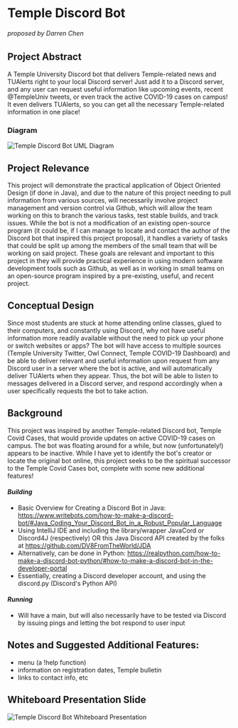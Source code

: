 # Temple Discord Bot
###### proposed by Darren Chen

## Project Abstract
A Temple University Discord bot that delivers Temple-related news and TUAlerts right to your local Discord server! 
Just add it to a Discord server, and any user can request useful information like upcoming events, recent @TempleUniv 
tweets, or even track the active COVID-19 cases on campus! It even delivers TUAlerts, so you can get all the necessary 
Temple-related information in one place!

### Diagram
![Temple Discord Bot UML Diagram](https://user-images.githubusercontent.com/70285006/109034182-61538400-7695-11eb-9173-61587b104cf4.png)

## Project Relevance
This project will demonstrate the practical application of Object Oriented Design (if done in Java), and due to the
nature of this project needing to pull information from various sources, will necessarily involve project management and
version control via Github, which will allow the team working on this to branch the various tasks, test stable builds,
and track issues. While the bot is not a modification of an existing open-source program (it could be, if I can manage
to locate and contact the author of the Discord bot that inspired this project proposal), it handles a variety of tasks
that could be split up among the members of the small team that will be working on said project. These goals are
relevant and important to this project in they will provide practical experience in using modern software development 
tools such as Github, as well as in working in small teams on an open-source program inspired by a pre-existing, useful,
and recent project.

## Conceptual Design
Since most students are stuck at home attending online classes, glued to their computers, and constantly using Discord, 
why not have useful information more readily available without the need to pick up your phone or switch websites or apps?
The bot will have access to multiple sources (Temple University Twitter, Owl Connect, Temple COVID-19 Dashboard) and be
able to deliver relevant and useful information upon request from any Discord user in a server where the bot is active,
and will automatically deliver TUAlerts when they appear. Thus, the bot will be able to listen to messages
delivered in a Discord server, and respond accordingly when a user specifically requests the bot to take action.

## Background
This project was inspired by another Temple-related Discord bot, Temple Covid Cases, that would provide updates on
active COVID-19 cases on campus. The bot was floating around for a while, but now (unfortunately!) appears to be
inactive. While I have yet to identify the bot's creator or locate the original bot online, this project seeks to be the 
spiritual successor to the Temple Covid Cases bot, complete with some new additional features!

#### _Building_
- Basic Overview for Creating a Discord Bot in Java: https://www.writebots.com/how-to-make-a-discord-bot/#Java_Coding_Your_Discord_Bot_in_a_Robust_Popular_Language
- Using IntelliJ IDE and including the library/wrapper JavaCord or Discord4J (respectively) OR this Java Discord API created by the folks at https://github.com/DV8FromTheWorld/JDA 
- Alternatively, can be done in Python: https://realpython.com/how-to-make-a-discord-bot-python/#how-to-make-a-discord-bot-in-the-developer-portal
- Essentially, creating a Discord developer account, and using the discord.py (Discord's Python API)


#### _Running_
- Will have a main, but will also necessarily have to be tested via Discord by issuing pings and letting the bot respond
to user input
  

## Notes and Suggested Additional Features:
- menu (a !help function)
- information on registration dates, Temple bulletin
- links to contact info, etc

## Whiteboard Presentation Slide
![Temple Discord Bot Whiteboard Presentation](https://user-images.githubusercontent.com/70285006/109034677-e2128000-7695-11eb-8358-90e15351748e.png)
